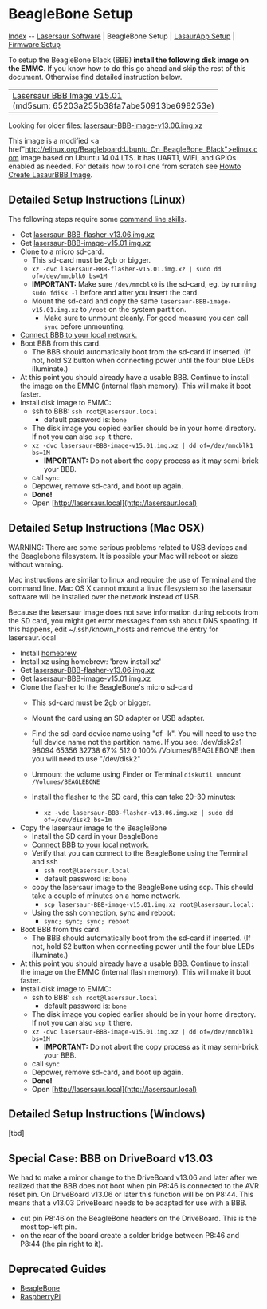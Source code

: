 BeagleBone Setup
=================

[Index](index.md) -- [Lasersaur Software](software.md) | BeagleBone Setup | [LasaurApp Setup](lasaurapp_setup.md) | [Firmware Setup](firmware_setup.md)


To setup the BeagleBone Black (BBB) **install the following disk image on the EMMC**. If you know how to do this go ahead and skip the rest of this document. Otherwise find detailed instruction below.

<table>
<tr><td>
<a href="http://file.lasersaur.com/driveboard/lasersaur-BBB-image-v15.01.img.xz">Lasersaur BBB Image v15.01</a>
<br> (md5sum: 65203a255b38fa7abe50913be698253e)
</td>
</tr>
</table>

Looking for older files:
[lasersaur-BBB-image-v13.06.img.xz](http://file.lasersaur.com/driveboard/lasersaur-BBB-image-v13.06.img.xz)

This image is a modified <a href"http://elinux.org/Beagleboard:Ubuntu_On_BeagleBone_Black">elinux.com image</a> based on Ubuntu 14.04 LTS. It has UART1, WiFi, and GPIOs enabled as needed. For details how to roll one from scratch see [Howto Create LasaurBBB Image](bbb_ubuntu.md).


Detailed Setup Instructions (Linux)
-----------------------------------

The following steps require some [command line skills](http://www.linuxcommand.org/).

- Get [lasersaur-BBB-flasher-v13.06.img.xz](http://file.lasersaur.com/driveboard/lasersaur-BBB-flasher-v13.06.img.xz)
- Get [lasersaur-BBB-image-v15.01.img.xz](http://file.lasersaur.com/driveboard/lasersaur-BBB-image-v15.01.img.xz)
- Clone to a micro sd-card.
  - This sd-card must be 2gb or bigger.
  - `xz -dvc lasersaur-BBB-flasher-v15.01.img.xz | sudo dd of=/dev/mmcblk0 bs=1M`
  - **IMPORTANT:** Make sure `/dev/mmcblk0` is the sd-card, eg. by running `sudo fdisk -l` before and after you insert the card.
  - Mount the sd-card and copy the same `lasersaur-BBB-image-v15.01.img.xz` to `/root` on the system partition.
    - Make sure to unmount cleanly. For good measure you can call `sync` before unmounting.
- [Connect BBB to your local network.](networking.md)
- Boot BBB from this card.
  - The BBB should automatically boot from the sd-card if inserted. (If not, hold S2 button when connecting power until the four blue LEDs illuminate.)
- At this point you should already have a usable BBB. Continue to install the image on the EMMC (internal flash memory). This will make it boot faster.
- Install disk image to EMMC:
  - ssh to BBB: `ssh root@lasersaur.local`
    - default password is: `bone`
  - The disk image you copied earlier should be in your home directory. If not you can also `scp` it there.
  - `xz -dvc lasersaur-BBB-image-v15.01.img.xz | dd of=/dev/mmcblk1 bs=1M`
    - **IMPORTANT:** Do not abort the copy process as it may semi-brick your BBB.
  - call `sync`
  - Depower, remove sd-card, and boot up again.
  - **Done!**
  - Open [http://lasersaur.local](http://lasersaur.local)


Detailed Setup Instructions (Mac OSX)
-------------------------------------

WARNING: There are some serious problems related to USB devices and
the Beaglebone filesystem.  It is possible your Mac will reboot or
sieze without warning.

Mac instructions are similar to linux and require the use of Terminal
and the command line.  Mac OS X cannot mount a linux filesystem so the
lasersaur software will be installed over the network instead of USB.

Because the lasersaur image does not save information during reboots
from the SD card, you might get error messages from ssh about DNS
spoofing.  If this happens, edit ~/.ssh/known_hosts and remove the
entry for lasersaur.local

- Install [homebrew](http://brew.sh/)
- Install xz using homebrew: 'brew install xz'
- Get [lasersaur-BBB-flasher-v13.06.img.xz](http://file.lasersaur.com/driveboard/lasersaur-BBB-flasher-v13.06.img.xz)
- Get [lasersaur-BBB-image-v15.01.img.xz](http://file.lasersaur.com/driveboard/lasersaur-BBB-image-v15.01.img.xz)
- Clone the flasher to the BeagleBone's micro sd-card
  - This sd-card must be 2gb or bigger.
  - Mount the card using an SD adapter or USB adapter.
  - Find the sd-card device name using "df -k". You will need to use
    the full device name not the partition name.  If you see:
    /dev/disk2s1                            98094     65356     32738    67%       512         0  100%   /Volumes/BEAGLEBONE
    then you will need to use "/dev/disk2"

  - Unmount the volume using Finder or Terminal `diskutil unmount /Volumes/BEAGLEBONE`
  - Install the flasher to the SD card, this can take 20-30 minutes:
    - `xz -vdc lasersaur-BBB-flasher-v13.06.img.xz | sudo dd of=/dev/disk2 bs=1m`
- Copy the lasersaur image to the BeagleBone
  - Install the SD card in your BeagleBone
  - [Connect BBB to your local network.](networking.md)
  - Verify that you can connect to the BeagleBone using the Terminal
    and ssh
    - `ssh root@lasersaur.local`
    - default password is: `bone`
  - copy the lasersaur image to the BeagleBone using scp.  This should
    take a couple of minutes on a home network.
    - `scp lasersaur-BBB-image-v15.01.img.xz root@lasersaur.local:`
  - Using the ssh connection, sync and reboot:
    - `sync; sync; sync; reboot`
- Boot BBB from this card.
  - The BBB should automatically boot from the sd-card if inserted. (If not, hold S2 button when connecting power until the four blue LEDs illuminate.)
- At this point you should already have a usable BBB. Continue to install the image on the EMMC (internal flash memory). This will make it boot faster.
- Install disk image to EMMC:
  - ssh to BBB: `ssh root@lasersaur.local`
    - default password is: `bone`
  - The disk image you copied earlier should be in your home directory. If not you can also `scp` it there.
  - `xz -dvc lasersaur-BBB-image-v15.01.img.xz | dd of=/dev/mmcblk1 bs=1M`
    - **IMPORTANT:** Do not abort the copy process as it may semi-brick your BBB.
  - call `sync`
  - Depower, remove sd-card, and boot up again.
  - **Done!**
  - Open [http://lasersaur.local](http://lasersaur.local)


Detailed Setup Instructions (Windows)
-------------------------------------
[tbd]


Special Case: BBB on DriveBoard v13.03
-------------------------------------

We had to make a minor change to the DriveBoard v13.06 and later after we realized that the BBB does not boot when pin P8:46 is connected to the AVR reset pin. On DriveBoard v13.06 or later this function will be on P8:44. This means that a v13.03 DriveBoard needs to be adapted for use with a BBB.

- cut pin P8:46 on the BeagleBone headers on the DriveBoard. This is the most top-left pin.
- on the rear of the board create a solder bridge between P8:46 and P8:44 (the pin right to it).


Deprecated Guides
-----------------

- [BeagleBone](beaglebone_setup.md)
- [RaspberryPi](raspberrypi_setup.md)
